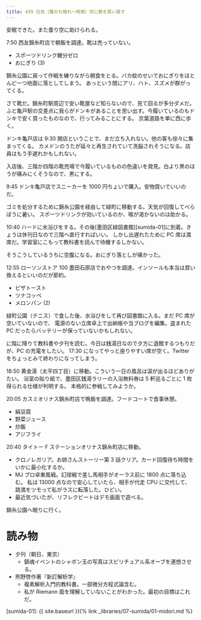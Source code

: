 ```yaml
---
title: 439 日目（曇のち晴れ一時雨）同じ靴を買い直す
---
```


安眠できた。また曇り空に助けられる。

7:50 西友錦糸町店で朝飯を調達。靴は売っていない。
* スポーツドリンク糖分ゼロ
* おにぎり (3)

錦糸公園に戻って作戦を練りながら朝食をとる。バカ蚊のせいでおにぎりをほとんど一つ地面に落としてしまう。
あっという間にアリ、ハト、スズメが群がってくる。

さて靴だ。錦糸町駅周辺で安い靴屋など知らないので、見て回るが多分ダメだ。
ふと亀戸駅の交差点に我らがドンキがあることを思い出す。今履いているのもドンキで安く買ったものなので、行ってみることにする。
京葉道路を単に西に歩く。

ドンキ亀戸店は 9:30 開店ということで、まだ立ち入れない。他の客も徐々に集まってくる。
カメドンのうたが延々と再生されていて洗脳されそうになる。店員はもう手遅れかもしれない。

入店後、三階か四階の靴売場で今履いているものの色違いを発見。白より黒のほうが痛みにくそうなので、黒にする。

9:45 ドンキ亀戸店でスニーカーを 1000 円ちょいで購入。安物買いでいいのだ。

ゴミを処分するために錦糸公園を経由して緑町に移動する。天気が回復してべらぼうに暑い。
スポーツドリンクが効いているのか、喉が渇かないのは助かる。

10:40 ハードに水浴びをする。その後[墨田区緑図書館][sumida-01]に到着。きょうは休刊日なので三階へ直行すればいい。
しかし出遅れたために PC 席は満席だ。学習室にこもって教科書を読んで待機するしかない。

そうこうしているうちに空腹になる。おにぎり落としが痛かった。

12:55 ローソンストア 100 墨田石原店でおやつを調達。インソールも本当は買い換えるといいのだが節約。
* ピザトースト
* ツナコッペ
* メロンパン (2)

緑町公園（テニス）で食した後、水浴びをして再び図書館に入る。まだ PC 席が空いていないので、
電源のない立席卓上で出納帳や当ブログを編集。盗まれた PC だったらバッテリーが保っていないかもしれない。

に階に降りて教科書や夕刊を読む。今日は銭湯日なので夕方に退館するつもりだが、PC の充電をしたい。
17:30 になってやっと座りやすい席が空く。Twitter をちょっとみて終わりになってしまう。

18:50 黄金湯（太平四丁目）に移動。こういう一日の風呂は涙が出るほどありがたい。
浴室の貼り紙で、墨田区銭湯ラリーの入浴無料券は 5 軒巡るごとに 1 枚得られる仕様が判明する。
本格的に参戦してみようか。

20:05 カスミオリナス錦糸町店で晩飯を調達。フードコートで食事休憩。
* 絹豆腐
* 野菜ジュース
* 炒飯
* アジフライ

20:40 タイトー F ステーションオリナス錦糸町店に移動。
* クロノレガリア。お姉さんストーリー第 3 話クリア。カード回復待ち時間をいかに最小化するか。
* MJ プロ卓東風戦。幻球戦で差し馬相手がオーラス前に 1800 点に落ち込む。
  私は 13000 点なので安心していたら、相手が代走 CPU に交代して、跳満をツモって私がラスに転落した。ひどい。
* 最近気づいたが、リフレクビートはデモ画面で遊べる。

錦糸公園へ眠りに行く。

# 読み物

* 夕刊（朝日、東京）
  * 鎮魂イベントのシャボン玉の写真はスピリチュアル系オーブを連想させる。
* 熊野啓作著『新訂解析学』
  * 複素解析入門的教科書。一部微分方程式論含む。
  * 私が Riemann 面を理解していないことがわかった。最初の目標はこれだ。

[sumida-01]: {{ site.baseurl }}{% link _libraries/07-sumida/01-midori.md %}
